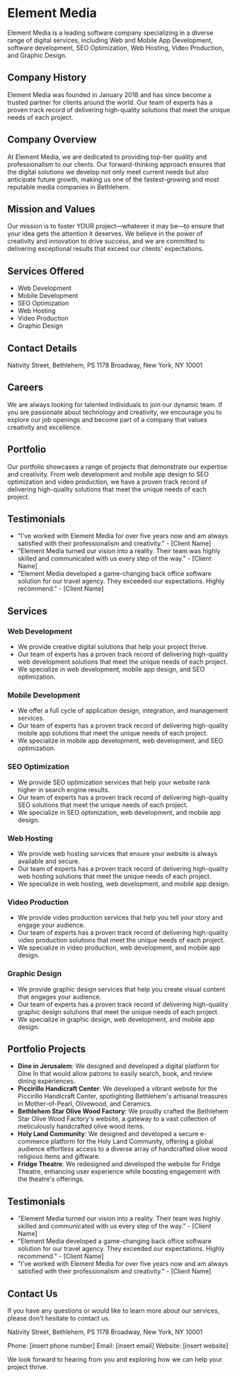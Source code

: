 **Element Media**
================

Element Media is a leading software company specializing in a diverse range of digital services, including Web and Mobile App Development, software development, SEO Optimization, Web Hosting, Video Production, and Graphic Design.

**Company History**
-----------------

Element Media was founded in January 2018 and has since become a trusted partner for clients around the world. Our team of experts has a proven track record of delivering high-quality solutions that meet the unique needs of each project.

**Company Overview**
-----------------

At Element Media, we are dedicated to providing top-tier quality and professionalism to our clients. Our forward-thinking approach ensures that the digital solutions we develop not only meet current needs but also anticipate future growth, making us one of the fastest-growing and most reputable media companies in Bethlehem.

**Mission and Values**
-------------------

Our mission is to foster YOUR project—whatever it may be—to ensure that your idea gets the attention it deserves. We believe in the power of creativity and innovation to drive success, and we are committed to delivering exceptional results that exceed our clients' expectations.

**Services Offered**
-----------------

* Web Development
* Mobile Development
* SEO Optimization
* Web Hosting
* Video Production
* Graphic Design

**Contact Details**
-----------------

Nativity Street, Bethlehem, PS 1178 Broadway, New York, NY 10001

**Careers**
------------

We are always looking for talented individuals to join our dynamic team. If you are passionate about technology and creativity, we encourage you to explore our job openings and become part of a company that values creativity and excellence.

**Portfolio**
------------

Our portfolio showcases a range of projects that demonstrate our expertise and creativity. From web development and mobile app design to SEO optimization and video production, we have a proven track record of delivering high-quality solutions that meet the unique needs of each project.

**Testimonials**
----------------

* "I've worked with Element Media for over five years now and am always satisfied with their professionalism and creativity." - [Client Name]
* "Element Media turned our vision into a reality. Their team was highly skilled and communicated with us every step of the way." - [Client Name]
* "Element Media developed a game-changing back office software solution for our travel agency. They exceeded our expectations. Highly recommend." - [Client Name]

**Services**
------------

### Web Development

* We provide creative digital solutions that help your project thrive.
* Our team of experts has a proven track record of delivering high-quality web development solutions that meet the unique needs of each project.
* We specialize in web development, mobile app design, and SEO optimization.

### Mobile Development

* We offer a full cycle of application design, integration, and management services.
* Our team of experts has a proven track record of delivering high-quality mobile app solutions that meet the unique needs of each project.
* We specialize in mobile app development, web development, and SEO optimization.

### SEO Optimization

* We provide SEO optimization services that help your website rank higher in search engine results.
* Our team of experts has a proven track record of delivering high-quality SEO solutions that meet the unique needs of each project.
* We specialize in SEO optimization, web development, and mobile app design.

### Web Hosting

* We provide web hosting services that ensure your website is always available and secure.
* Our team of experts has a proven track record of delivering high-quality web hosting solutions that meet the unique needs of each project.
* We specialize in web hosting, web development, and mobile app design.

### Video Production

* We provide video production services that help you tell your story and engage your audience.
* Our team of experts has a proven track record of delivering high-quality video production solutions that meet the unique needs of each project.
* We specialize in video production, web development, and mobile app design.

### Graphic Design

* We provide graphic design services that help you create visual content that engages your audience.
* Our team of experts has a proven track record of delivering high-quality graphic design solutions that meet the unique needs of each project.
* We specialize in graphic design, web development, and mobile app design.

**Portfolio Projects**
--------------------

* **Dine in Jerusalem**: We designed and developed a digital platform for Dine In that would allow patrons to easily search, book, and review dining experiences.
* **Piccirillo Handicraft Center**: We developed a vibrant website for the Piccirillo Handicraft Center, spotlighting Bethlehem's artisanal treasures in Mother-of-Pearl, Olivewood, and Ceramics.
* **Bethlehem Star Olive Wood Factory**: We proudly crafted the Bethlehem Star Olive Wood Factory's website, a gateway to a vast collection of meticulously handcrafted olive wood items.
* **Holy Land Community**: We designed and developed a secure e-commerce platform for the Holy Land Community, offering a global audience effortless access to a diverse array of handcrafted olive wood religious items and giftware.
* **Fridge Theatre**: We redesigned and developed the website for Fridge Theatre, enhancing user experience while boosting engagement with the theatre's offerings.

**Testimonials**
----------------

* "Element Media turned our vision into a reality. Their team was highly skilled and communicated with us every step of the way." - [Client Name]
* "Element Media developed a game-changing back office software solution for our travel agency. They exceeded our expectations. Highly recommend." - [Client Name]
* "I've worked with Element Media for over five years now and am always satisfied with their professionalism and creativity." - [Client Name]

**Contact Us**
--------------

If you have any questions or would like to learn more about our services, please don't hesitate to contact us.

Nativity Street, Bethlehem, PS 1178 Broadway, New York, NY 10001

Phone: [insert phone number]
Email: [insert email]
Website: [insert website]

We look forward to hearing from you and exploring how we can help your project thrive.